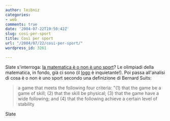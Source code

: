 ```yaml
---
author: leibniz
categories:
- web
comments: true
date: '2004-07-22T19:50:42Z'
slug: cosi-per-sport
title: Così per sport
url: "/2004/07/22/cosi-per-sport/"
wordpress_id: 3261

---
```

Slate s'interroga: [la matematica è o non è uno sport](http://slate.msn.com/id/2103903)? Le olimpiadi della matematica, in fondo, già ci sono (il [logo](http://www.imo2004.gr/images_new/right_up2.jpg) è inquietante!). Poi passa all'analisi di cosa è o non è uno sport secondo una definizione di Bernard Suits:



> a game that meets the following four criteria: "(1) that the game be a game of skill; (2) that the skill be physical; (3) that the game have a wide following; and (4) that the following achieve a certain level of stability



Slate 

